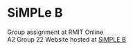 # SiMPLe B
Group assignment at RMIT Online<br>
A2 Group 22
Website hosted at <a href="https://a2-simple-b.github.io/A2_Group_22/" > SiMPLE B</a>
